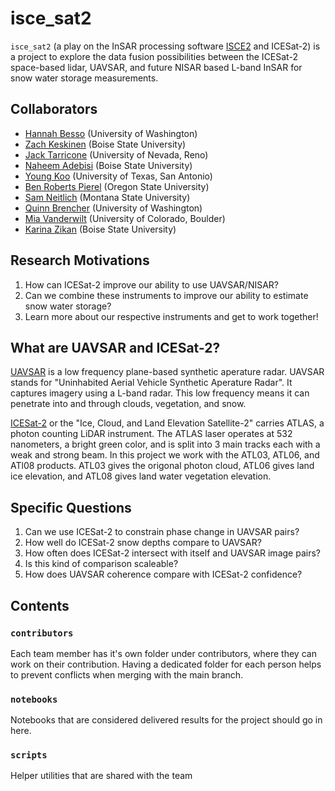 # isce_sat2

`isce_sat2` (a play on the InSAR processing software [ISCE2](https://github.com/isce-framework/isce2) and ICESat-2) is a project to explore the data fusion possibilities between the ICESat-2 space-based lidar, UAVSAR, and future NISAR based L-band InSAR for snow water storage measurements. 

## Collaborators

- [Hannah Besso](https://github.com/bessoh2) (University of Washington)
- [Zach Keskinen](https://github.com/ZachKeskinen) (Boise State University)
- [Jack Tarricone](https://github.com/jacktarricone) (University of Nevada, Reno)
- [Naheem Adebisi](https://github.com/Surfix) (Boise State University)
- [Young Koo](https://github.com/YoungHyunKoo) (University of Texas, San Antonio)
- [Ben Roberts Pierel](https://github.com/brobertspierel) (Oregon State University)
- [Sam Neitlich](https://github.com/samsamsam34) (Montana State University)
- [Quinn Brencher](https://github.com/gbrencher) (University of Washington)
- [Mia Vanderwilt](https://github.com/MiaVanderwilt) (University of Colorado, Boulder)
- [Karina Zikan](https://github.com/khzikan) (Boise State University)

## Research Motivations

1. How can ICESat-2 improve our ability to use UAVSAR/NISAR?
2. Can we combine these instruments to improve our ability to estimate snow water storage?
3. Learn more about our respective instruments and get to work together!

## What are UAVSAR and ICESat-2?

[UAVSAR](https://uavsar.jpl.nasa.gov/education/what-is-uavsar.html) is a low frequency plane-based synthetic aperature radar. UAVSAR stands for "Uninhabited Aerial Vehicle Synthetic Aperature Radar". It captures imagery using a L-band radar. This low frequency means it can penetrate into and through clouds, vegetation, and snow.

[ICESat-2](https://icesat-2.gsfc.nasa.gov/) or the "Ice, Cloud, and Land Elevation Satellite-2" carries ATLAS, a photon counting LiDAR instrument. The ATLAS laser operates at 532 nanometers, a bright green color, and is split into 3 main tracks each with a weak and strong beam. In this project we work with the ATL03, ATL06, and ATl08 products. ATL03 gives the origonal photon cloud, ATL06 gives land ice elevation, and ATL08 gives land water vegetation elevation.

## Specific Questions

1. Can we use ICESat-2 to constrain phase change in UAVSAR pairs?
2. How well do ICESat-2 snow depths compare to UAVSAR?
3. How often does ICESat-2 intersect with itself and UAVSAR image pairs?
4. Is this kind of comparison scaleable?
5. How does UAVSAR coherence compare with ICESat-2 confidence?


## Contents

### `contributors`
Each team member has it's own folder under contributors, where they can work on their contribution. Having a dedicated folder for each person helps to prevent conflicts when merging with the main branch.

### `notebooks`
Notebooks that are considered delivered results for the project should go in here.

### `scripts`
Helper utilities that are shared with the team
